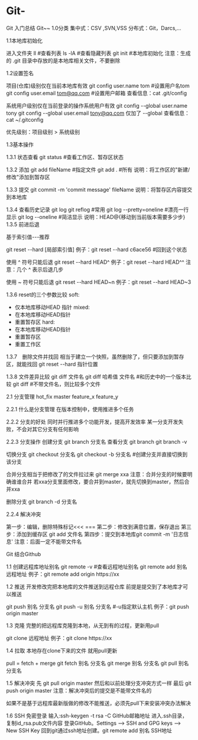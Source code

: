 # Git-
Git 入门总结
Git~~
1.0分类
集中式：CSV ,SVN,VSS
分布式：Git，Darcs,...

1.1本地库初始化

进入文件夹
ll #查看列表
ls -lA #查看隐藏列表
git init #本地库初始化
注意：生成的 .git 目录中存放的是本地库相关文件，不要删除

1.2设置签名

项目(仓库)级别仅在当前本地库有效
git config user.name tom  #设置用户名tom
git config user.email tom@qq.com #设置用户邮箱
查看信息：cat .git/config 

系统用户级别仅在当前登录的操作系统用户有效
git config --global user.name tony
git config --global user.email tony@qq.com
仅加了 --global
查看信息：cat ~/.gitconfig

优先级别：项目级别 > 系统级别

1.3基本操作

1.3.1 状态查看
git status   #查看工作区、暂存区状态

1.3.2 添加
git add fileName  #指定文件
git add . #所有
说明：将工作区的"新建/修改"添加到暂存区

1.3.3 提交
git commit -m 'commit message' fileName
说明：将暂存区内容提交到本地库

1.3.4 查看历史记录
git log 
git reflog  #常用
git log --pretty=oneline #漂亮一行显示
git log --oneline #简洁显示
说明：HEAD@{移动到当前版本需要多少步}
1.3.5 前进后退

基于索引值---推荐

git reset --hard [局部索引值]
例子：git reset --hard c6ace56 #回到这个状态

使用 ^ 符号只能后退
git reset --hard HEAD^
例子：git reset --hard HEAD^^
注意：几个 ^ 表示后退几步

使用 ~ 符号只能后退
git reset --hard HEAD~n
例子：git reset --hard HEAD~3

1.3.6 reset的三个参数比较
soft: 
  - 仅本地库移动HEAD 指针
mixed:
  - 在本地库移动HEAD指针
  - 重置暂存区
hard:
  - 在本地库移动HEAD指针
  - 重置暂存区
  - 重置工作区
  
1.3.7　删除文件并找回
相当于建立一个快照，虽然删除了，但只要添加到暂存区，就能找回
git reset --hard 指针位置

1.3.8 文件差异比较
git diff 文件名
git diff 哈希值 文件名  #和历史中的一个版本比较
git diff  #不带文件名，则比较多个文件

2.1 分支管理
hot_fix master feature_x feature_y

2.2.1 什么是分支管理
在版本控制中，使用推进多个任务

2.2.2 分支的好处
同时并行推进多个功能开发，提高开发效率
某一分支开发失败，不会对其它分支有任何影响

2.2.3 分支操作
创建分支
git branch 分支名
查看分支
git branch
git branch -v 

切换分支
git checkout 分支名
git checkout -b 分支名   #创建分支并直接切换到该分支

合并分支相当于把修改了的文件拉过来
git merge xxa
注意：合并分支的时候要明确谁谁合并
若xxa分支里面修改，要合并到master，就先切换到master，然后合并xxa

删除分支
git branch -d 分支名

2.2.4 解决冲突

第一步：编辑，删除特殊标记<<< ===
第二步：修改到满意位置，保存退出
第三步：添加到缓存区 git add 文件名
第四步：提交到本地库git commit -m '日志信息' 注意：后面一定不能带文件名

Git 结合Github

1.1 创建远程库地址别名
git remote -v  #查看远程地址别名
git remote add 别名 远程地址 
例子：git remote add origin https://xx

1.2 推送
开发修改完把本地库的文件推送到远程仓库 前提是提交到了本地库才可以推送

git push 别名 分支名
git push -u 别名 分支名    #-u指定默认主机
例子：git push origin master

1.3 克隆
完整的把远程库克隆到本地，从无到有的过程，更新用pull

git clone  远程地址
例子：git clone https://xx

1.4 拉取
本地存在clone下来的文件 就用pull更新

pull = fetch + merge
	git fetch 别名 分支名
	git merge 别名 分支名
git pull 别名 分支名

1.5 解决冲突
先 git pull origin master
然后和以前处理分支冲突方式一样
最后 git push origin master
注意：解决冲突后的提交是不能带文件名的

如果不是基于远程库最新版做的修改不能推送，必须先pull下来安装冲突办法解决

1.6 SSH 免密登录
输入:ssh-keygen -t rsa -C GitHub邮箱地址
进入.ssh目录，复制id_rsa.pub文件内容
登录GitHub。Settings --> SSH and GPG keys --> New SSH Key
回到git通过ssh地址创建。git remote add 别名 SSH地址
